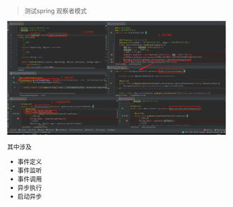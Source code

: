 > 测试spring 观察者模式 

![image-20200925101451812](.\img\image-20200925101451812.png)

其中涉及  

- 事件定义
- 事件监听
- 事件调用
- 异步执行
- 启动异步